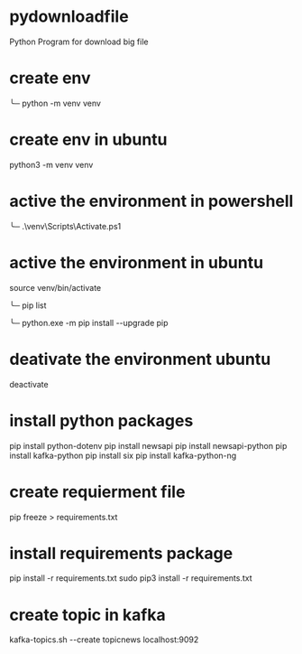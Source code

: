 # pydownloadfile
Python Program for download big file

# create env
╰─ python -m venv venv 
# create env in ubuntu
python3 -m venv venv  

# active the environment in powershell
╰─ .\venv\Scripts\Activate.ps1  

# active the environment in ubuntu
source venv/bin/activate

╰─ pip list

╰─ python.exe -m pip install --upgrade pip

# deativate the environment ubuntu
deactivate

# install python packages
pip install python-dotenv
pip install newsapi
pip install newsapi-python
pip install kafka-python
pip install six
pip install kafka-python-ng

# create requierment file
pip freeze > requirements.txt

# install requirements package
pip install -r requirements.txt
sudo pip3 install -r requirements.txt


# create topic in kafka
kafka-topics.sh --create topicnews localhost:9092

